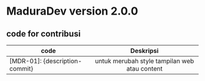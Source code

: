 # MaduraDev version 2.0.0


## code for contribusi

| code | Deskripsi |
| ----------- | :---------: |
| [MDR-01]: {description-commit} | untuk merubah style tampilan web atau content|
